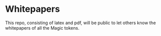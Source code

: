 # Whitepapers
This repo, consisting of latex and pdf, will be public to let others know the whitepapers of all the Magic tokens.

